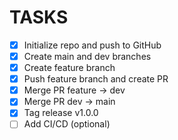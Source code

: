 # TASKS
- [x] Initialize repo and push to GitHub
- [x] Create main and dev branches
- [x] Create feature branch
- [x] Push feature branch and create PR
- [x] Merge PR feature → dev
- [x] Merge PR dev → main
- [x] Tag release v1.0.0
- [ ] Add CI/CD (optional)
